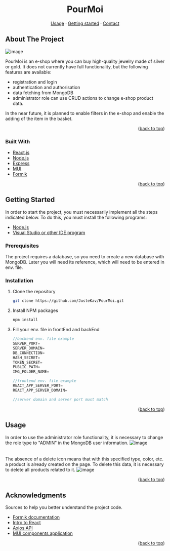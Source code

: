 <div id="top"></div>

<!-- PROJECT LOGO -->
<div align="center">

  <p align="center">
    <h1>PourMoi </h1>
    <a href="https://github.com/JusteKav/PourMoi/new/main?readme=1#usage">Usage</a>
    ·
    <a href="https://github.com/JusteKav/PourMoi/new/main?readme=1#getting-started">Getting started</a>
    ·
    <a href="https://github.com/JusteKav/PourMoi/new/main?readme=1#contact">Contact</a>
  </p>
</div>

<!-- ABOUT THE PROJECT -->
## About The Project

![image](https://user-images.githubusercontent.com/90303972/156739865-a791dfe7-6750-49fc-894b-2424ee8a9824.png)

PourMoi is an e-shop where you can buy high-quality jewelry made of silver or gold. It does not currently have full functionality, but the following features are available:

- registration and login
- authentication and authorisation
- data fetching from MongoDB
- administrator role can use CRUD actions to change e-shop product data.

In the near future, it is planned to enable filters in the e-shop and enable the adding of the item in the basket.

<p align="right">(<a href="#top">back to top</a>)</p>

### Built With

- [React.js](https://reactjs.org/)
- [Node.js](https://nodejs.org/en/)
- [Express](https://expressjs.com/)
- [MUI](https://mui.com/)
- [Formik](https://formik.org/)

<p align="right">(<a href="#top">back to top</a>)</p>

<!-- GETTING STARTED -->

## Getting Started
In order to start the project, you must necessarily implement all the steps indicated below. To do this, you must install the following programs:

- [Node.js](https://nodejs.org/en/download/)
- [Visual Studio or other IDE program](https://code.visualstudio.com/download)

### Prerequisites

The project requires a database, so you need to create a new database with MongoDB. Later you will need its reference, which will need to be entered in env. file.

### Installation

1. Clone the repository
   ```sh
   git clone https://github.com/JusteKav/PourMoi.git
   ```
3. Install NPM packages
   ```sh
   npm install
   ```
4. Fill your env. file in frontEnd and backEnd
   ```js
   //backend env. file example
   SERVER_PORT=
   SERVER_DOMAIN=
   DB_CONNECTION=
   HASH_SECRET=
   TOKEN_SECRET=
   PUBLIC_PATH=
   IMG_FOLDER_NAME=
   
   //frontend env. file example
   REACT_APP_SERVER_PORT=
   REACT_APP_SERVER_DOMAIN=
   
   //server domain and server port must match
   ```

<p align="right">(<a href="#top">back to top</a>)</p>

<!-- USAGE EXAMPLES -->

## Usage

In order to use the administrator role functionality, it is necessary to change the role type to "ADMIN" in the MongoDB user information.
![image](https://user-images.githubusercontent.com/90303972/156746402-d466458b-97bd-4b14-86ba-f2dd185eb993.png)
<br>
<br>
<br>
The absence of a delete icon means that with this specified type, color, etc. a product is already created on the page. To delete this data, it is necessary to delete all products related to it.
![image](https://user-images.githubusercontent.com/90303972/156747041-97890e64-5d77-4ca5-ac01-040dae37d759.png)

<p align="right">(<a href="#top">back to top</a>)</p>

## Acknowledgments


Sources to help you better understand the project code.

- [Formik documentation](https://formik.org/docs/api/connect)
- [Intro to React](https://reactjs.org/tutorial/tutorial.html)
- [Axios API](https://axios-http.com/docs/api_intro)
- [MUI components application](https://mui.com/api/accordion/)


<p align="right">(<a href="#top">back to top</a>)</p>
